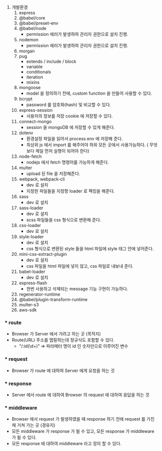 1. 개발환경
   1. express
   1. @babel/core
   1. @babel/preset-env
   1. @babel/node
      - permission 에러가 발생하여 관리자 권한으로 설치 진행.
   1. nodemon
      - permission 에러가 발생하여 관리자 권한으로 설치 진행.
   1. morgan
   1. pug
      - extends / include / block
      - variable
      - conditionals
      - iteration
      - mixins
   1. mongoose
      - model 을 정의하기 전에, custom function 을 만들어 사용할 수 있다.
   1. bcrypt
      - password 를 암호화(hash) 및 비교할 수 있다.
   1. express-session
      - 사용자의 정보를 저장 cookie 에 저장할 수 있다.
   1. connect-mongo
      - session 을 mongoDB 에 저장할 수 있게 해준다.
   1. dotenv
      - 환경설정 파일을 읽어서 process.env 에 저장해 준다.
      - 최상위 js 에서 import 를 해주어야 하위 모든 곳에서 사용가능하다. ( 무엇보다 제일 먼저 실행이 되어야 한다)
   1. node-fetch
      - nodejs 에서 fetch 명령어를 가능하게 해준다.
   1. multer
      - upload 된 file 을 저장해준다.
   1. webpack, webpack-cli
      - dev 로 설치
      - 지정한 파일들을 지정항 loader 로 팩킹을 해준다.
   1. sass
      - dev 로 설치
   1. sass-loader
      - dev 로 설치
      - scss 파일들을 css 형식으로 변환해 준다.
   1. css-loader
      - dev 로 설치
   1. style-loader
      - dev 로 설치
      - css 형식으로 변환된 style 들을 html 파일에 style 태그 안에 넣어준다.
   1. mini-css-extract-plugin
      - dev 로 설치
      - css 파일을 html 파일에 넣지 않고, css 파일로 내보내 준다.
   1. babel-loader
      - dev 로 설치
   1. express-flash
      - 한번 사용하고 삭제되는 message 기능 구현이 가능하다.
   1. regenerator-runtime
   1. @babel/plugin-transform-runtime
   1. multer-s3
   1. aws-sdk

### \* route

- Browser 가 Server 에서 가려고 하는 곳 (목적지)
- Route(URL) 주소를 맵핑하는데 정규식도 포함할 수 있다.
  - "/:id(\\d+)" => 파라메터 명이 id 인 숫자만으로 이루어진 변수

### \* request

- Browser 가 route 에 대하여 Server 에게 요청을 하는 것

### \* response

- Server 에서 route 에 대하여 Browser 의 request 에 대하여 응답을 하는 것

### \* middleware

- Browser 에서 request 가 발생하였을 때 response 하기 전에 request 를 가진 채 거쳐 가는 곳 (경유지)
- 모든 middleware 가 response 가 될 수 있고, 모든 response 가 middleware 가 될 수 있다.
- 모든 response 에 대하여 middleware 라고 정의 할 수 있다.
